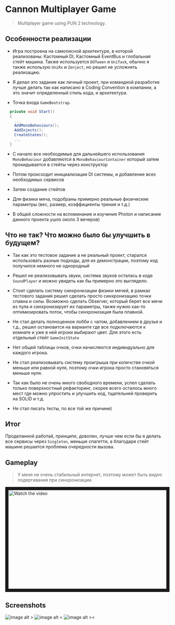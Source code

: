 # Cannon Multiplayer Game
> Multiplayer game using PUN 2 technology.

## Особенности реализации

* Игра построена на самописной архитектуре, в которой реализованы: Кастомный DI, Кастомный EventBus и глобальная стейт машина. Также используется `DOTween` и `UniTask`, обычно я также использую `UniRx` и `Zenject`, но решил не усложнять реализацию.

* Я делал это задание как личный проект, при командной разработке лучше делать так как написано в Coding Convention в компании, а это значит определенный стиль кода, и архитектура.

* Точка входа `GameBootstrap`.

```C#
  private void Start()
  {
    ...
    AddMonoBehaviours();
    AddInjects();
    CreateStates();
    ...
  }
```

* С начало все необходимые для дальнейшего использования `MonoBehaviour` добавляются в `MonoBehaviourContainer` который затем прокидывается в стейты через конструктор

* Потом происходит инициализации DI системы, и добавление всех необходимых сервисов

* Затем создание стейтов

* Для физики мяча, подобраны примерно реальные физические параметры (вес, размер, коэффициенты трения и т.д.)
  
* В общей сложности на вспоминание и изучение Photon и написание данного проекта ушло около 3 вечеров)

## Что не так? Что можно было бы улучшить в будущем?

* Так как это тестовое задание а не реальный проект, старался использовать разные подходы, для их демонстрации, поэтому код получился немного не однородный

* Решил не реализовывать звуки, система звуков осталась в коде `SoundPlayer` и можно увидеть как бы примерно это выглядело.

* Стоит сделать систему синхронизации физики мячей, в рамках тестового задания решил сделать просто синхронизацию точки спавна и силы. Возможно сделать Observer, который берет все мячи из пула и синхронизирует их параметры, также нужно как-то оптимизировать поток, чтобы синхронизация была плавной.

* Не стал делать полноценное лобби с чатом, добавлением в друзья и т.д., решил остановится на варианте где все подключаются к комнате и уже в ней игроки выбирают цвет. Для этого есть отдельный стейт `GameInitState`

* Нет общей таблицы очков, очки начисляются индивидуально для каждого игрока.

* Не стал реализовывать систему проигрыша при количстве очкой меньше или равной нуля, поэтому очки игрока просто становяться меньше нуля.

* Так как было не очень много свободного времени, успел сделать только поверхностный рефакторинг, скорее всего осталось много мест где можно упростить и улучшить код, тщательней проверить на SOLID и т.д.

* Не стал писать тесты, по все той же причине)

## Итог

Проделанной работай, принципе, доволен, лучше чем если бы я делать все сервисы через `Singleton`, меньше спагетти, а благодаря стейт машине решается проблема очередности вызова.

## Gameplay
> У меня не очень стабильный интернет, поэтому может быть видно подергивания при синхронизации.

<a href="https://www.youtube.com/embed/JcFgYLPXCw0?si=DPdlJ112cPWoozXQ" target="_blank">
 <img src="https://i9.ytimg.com/vi/JcFgYLPXCw0/mq2.jpg?sqp=CPzPhK4G-oaymwEmCMACELQB8quKqQMa8AEB-AHUBoAC4AOKAgwIABABGDogZShBMA8=&rs=AOn4CLAhBVwOZNF_YArv-GZbhrcWfxVarw" alt="Watch the video" width="560" height="315" border="10" />
</a>

## Screenshots

![image alt >](https://github.com/ogg17/CannonMultiplayerTest/assets/40641614/33a868b3-d5fd-4b11-990a-98d0b126099c)
![image alt <](https://github.com/ogg17/CannonMultiplayerTest/assets/40641614/e7b06d23-3a7c-4476-ac08-d5ab4512dd75)
![image alt ><](https://github.com/ogg17/CannonMultiplayerTest/assets/40641614/ffcc6644-4be3-41ed-8a97-fb7131189c5d)

